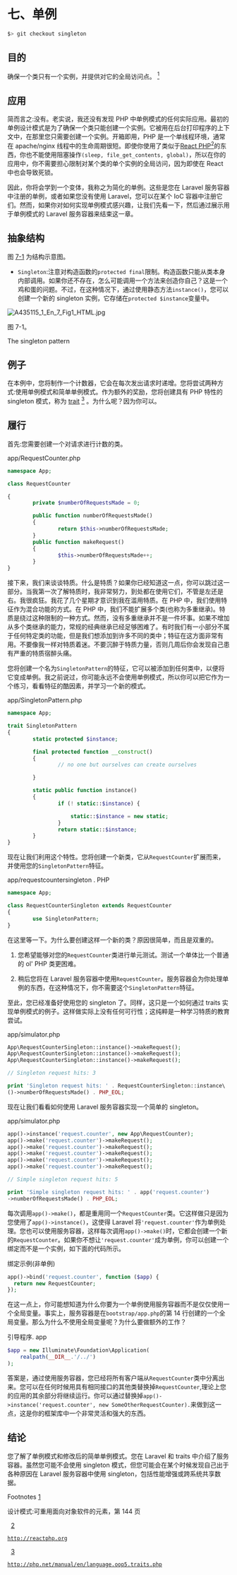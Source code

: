 # 七、单例

```php
$> git checkout singleton

```

## 目的

确保一个类只有一个实例，并提供对它的全局访问点。 [<sup>1</sup>](#Fn1)

## 应用

简而言之:没有。老实说，我还没有发现 PHP 中单例模式的任何实际应用。最初的单例设计模式是为了确保一个类只能创建一个实例。它被用在后台打印程序的上下文中，在那里您只需要创建一个实例。开箱即用，PHP 是一个单线程环境，通常在 apache/nginx 线程中的生命周期很短。即使你使用了类似于[React PHP](http://reactphp.org/)[<sup>2</sup>](#Fn2)的东西，你也不能使用阻塞操作`(sleep, file_get_contents, global)`，所以在你的应用中，你不需要担心限制对某个类的单个实例的全局访问，因为即使在 React 中也会导致死锁。

因此，你将会学到一个变体，我称之为简化的单例。这些是您在 Laravel 服务容器中注册的单例，或者如果您没有使用 Laravel，您可以在某个 IoC 容器中注册它们。然而，如果你对如何实现单例模式感兴趣，让我们先看一下，然后通过展示用于单例模式的 Laravel 服务容器来结束这一章。

## 抽象结构

图 [7-1](#Fig1) 为结构示意图。

*   `Singleton`:注意对构造函数的`protected final`限制。构造函数只能从类本身内部调用。如果你还不存在，怎么可能调用一个方法来创造你自己？这是一个鸡和蛋的问题。不过，在这种情况下，通过使用静态方法`instance()`，您可以创建一个新的 singleton 实例，它存储在`protected $instance`变量中。

![A435115_1_En_7_Fig1_HTML.jpg](img/A435115_1_En_7_Fig1_HTML.jpg)

图 7-1。

The singleton pattern

## 例子

在本例中，您将制作一个计数器，它会在每次发出请求时递增。您将尝试两种方式:使用单例模式和简单单例模式。作为额外的奖励，您将创建具有 PHP 特性的 singleton 模式，称为 [trait](http://php.net/manual/en/language.oop5.traits.php) [<sup>3</sup>](#Fn3) 。为什么呢？因为你可以。

## 履行

首先:您需要创建一个对请求进行计数的类。

app/RequestCounter.php

```php
namespace App;

class RequestCounter

{
        private $numberOfRequestsMade = 0;

        public function numberOfRequestsMade()
        {
                return $this->numberOfRequestsMade;
        }
        public function makeRequest()
        {
                $this->numberOfRequestsMade++;
        }
}

```

接下来，我们来谈谈特质。什么是特质？如果你已经知道这一点，你可以跳过这一部分。当我第一次了解特质时，我非常努力，到处都在使用它们，不管是左还是右。我很疯狂。我花了几个星期才意识到我在滥用特质。在 PHP 中，我们使用特征作为混合功能的方式。在 PHP 中，我们不能扩展多个类(也称为多重继承)。特质是绕过这种限制的一种方式。然而，没有多重继承并不是一件坏事。如果不增加从多个类继承的能力，常规的经典继承已经足够困难了。有时我们有一小部分不属于任何特定类的功能，但是我们想添加到许多不同的类中；特征在这方面非常有用。不要像我一样对特质着迷。不要沉醉于特质力量，否则几周后你会发现自己患有严重的特质宿醉头痛。

您将创建一个名为`SingletonPattern`的特征，它可以被添加到任何类中，以便将它变成单例。我之前说过，你可能永远不会使用单例模式，所以你可以把它作为一个练习，看看特征的酷因素，并学习一个新的模式。

app/SingletonPattern.php

```php
namespace App;

trait SingletonPattern
{
        static protected $instance;

        final protected function __construct()
        {
                // no one but ourselves can create ourselves

        }

        static public function instance()
        {
                if (! static::$instance) {

                    static::$instance = new static;
                }
                return static::$instance;
        }
}

```

现在让我们利用这个特性。您将创建一个新类，它从`RequestCounter`扩展而来，并使用您的`SingletonPattern`特征。

app/requestcountersingleton . PHP

```php
namespace App;

class RequestCounterSingleton extends RequestCounter
{
        use SingletonPattern;
}

```

在这里等一下。为什么要创建这样一个新的类？原因很简单，而且是双重的。

1.  您希望能够对您的`RequestCounter`类进行单元测试。测试一个单体比一个普通的 ol' PHP 类更困难。

2.  稍后您将在 Laravel 服务容器中使用`RequestCounter`。服务容器会为你处理单例的东西，在这种情况下，你不需要这个`SingletonPattern`特征。

至此，您已经准备好使用您的 singleton 了。同样，这只是一个如何通过 traits 实现单例模式的例子。这样做实际上没有任何可行性；这纯粹是一种学习特质的教育尝试。

app/simulator.php

```php
App\RequestCounterSingleton::instance()->makeRequest();
App\RequestCounterSingleton::instance()->makeRequest();
App\RequestCounterSingleton::instance()->makeRequest();

// Singleton request hits: 3

print 'Singleton request hits: ' . RequestCounterSingleton::instance\
()->numberOfRequestsMade() . PHP_EOL;

```

现在让我们看看如何使用 Laravel 服务容器实现一个简单的 singleton。

app/simulator.php

```php
app()->instance('request.counter', new App\RequestCounter);
app()->make('request.counter')->makeRequest();
app()->make('request.counter')->makeRequest();
app()->make('request.counter')->makeRequest();
app()->make('request.counter')->makeRequest();
app()->make('request.counter')->makeRequest();

// Simple singleton request hits: 5

print 'Simple singleton request hits: ' . app('request.counter')
->numberOfRequestsMade() . PHP_EOL;

```

每次调用`app()->make()`，都是重用同一个`RequestCounter`类。它这样做只是因为您使用了`app()->instance()`，这使得 Laravel 将`'request.counter'`作为单例处理。您也可以使用服务容器，这样每次调用`app()->make()`时，它都会创建一个新的`RequestCounter`。如果你不想让`'request.counter'`成为单例，你可以创建一个绑定而不是一个实例，如下面的代码所示。

绑定示例(非单例)

```php
app()->bind('request.counter', function ($app) {
  return new RequestCounter;
});

```

在这一点上，你可能想知道为什么你要为一个单例使用服务容器而不是仅仅使用一个全局变量。事实上，服务容器是在`bootstrap/app.php`的第 14 行创建的一个全局变量。那么为什么不使用全局变量呢？为什么要做额外的工作？

引导程序. app

```php
$app = new Illuminate\Foundation\Application(
    realpath(__DIR__.'/../')
);

```

答案是，通过使用服务容器，您已经将所有客户端从`RequestCounter`类中分离出来。您可以在任何时候用具有相同接口的其他类替换掉`RequestCounter`,理论上您的应用的其余部分将继续运行。你可以通过替换掉`app()->instance('request.counter', new SomeOtherRequestCounter).`来做到这一点，这是你的框架库中一个非常灵活和强大的东西。

## 结论

您了解了单例模式和修改后的简单单例模式。您在 Laravel 和 traits 中介绍了服务容器。虽然您可能不会使用 singleton 模式，但您可能会在某个时候发现自己出于各种原因在 Laravel 服务容器中使用 singleton，包括性能增强或跨系统共享数据。

Footnotes [1](#Fn1_source)

设计模式:可重用面向对象软件的元素，第 144 页

  [2](#Fn2_source)

[`http://reactphp.org`](http://reactphp.org)

  [3](#Fn3_source)

[`http://php.net/manual/en/language.oop5.traits.php`](http://php.net/manual/en/language.oop5.traits.php)